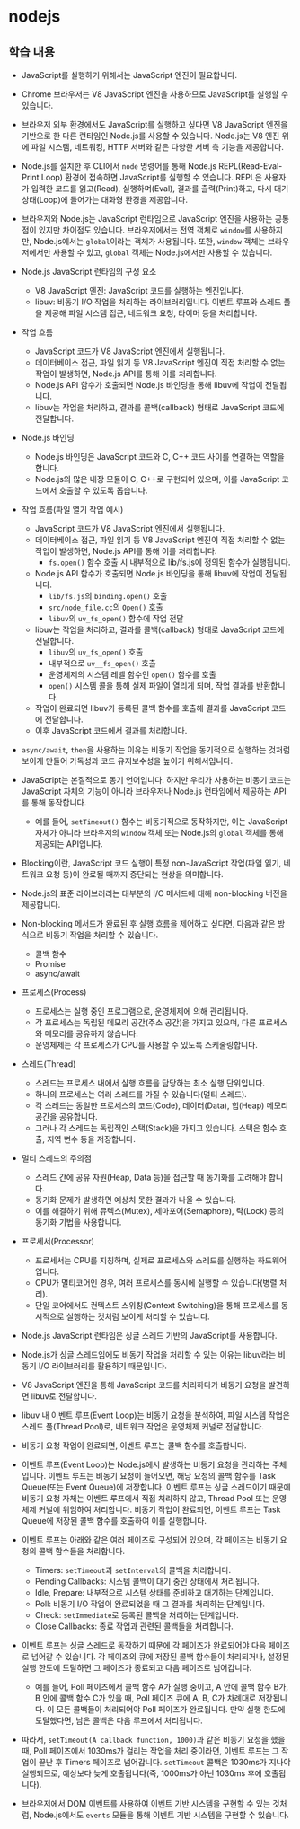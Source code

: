 # nodejs

## 학습 내용
- JavaScript를 실행하기 위해서는 JavaScript 엔진이 필요합니다.
- Chrome 브라우저는 V8 JavaScript 엔진을 사용하므로 JavaScript를 실행할 수 있습니다.
- 브라우저 외부 환경에서도 JavaScript를 실행하고 싶다면 V8 JavaScript 엔진을 기반으로 한 다른 런타임인 Node.js를 사용할 수 있습니다. Node.js는 V8 엔진 위에 파일 시스템, 네트워킹, HTTP 서버와 같은 다양한 서버 측 기능을 제공합니다.
- Node.js를 설치한 후 CLI에서 `node` 명령어를 통해 Node.js REPL(Read-Eval-Print Loop) 환경에 접속하면 JavaScript를 실행할 수 있습니다. REPL은 사용자가 입력한 코드를 읽고(Read), 실행하며(Eval), 결과를 출력(Print)하고, 다시 대기 상태(Loop)에 들어가는 대화형 환경을 제공합니다.
- 브라우저와 Node.js는 JavaScript 런타임으로 JavaScript 엔진을 사용하는 공통점이 있지만 차이점도 있습니다. 브라우저에서는 전역 객체로 `window`를 사용하지만, Node.js에서는 `global`이라는 객체가 사용됩니다. 또한, `window` 객체는 브라우저에서만 사용할 수 있고, `global` 객체는 Node.js에서만 사용할 수 있습니다.

- Node.js JavaScript 런타임의 구성 요소
  - V8 JavaScript 엔진: JavaScript 코드를 실행하는 엔진입니다.
  - libuv: 비동기 I/O 작업을 처리하는 라이브러리입니다. 이벤트 루프와 스레드 풀을 제공해 파일 시스템 접근, 네트워크 요청, 타이머 등을 처리합니다.
- 작업 흐름
  - JavaScript 코드가 V8 JavaScript 엔진에서 실행됩니다.
  - 데이터베이스 접근, 파일 읽기 등 V8 JavaScript 엔진이 직접 처리할 수 없는 작업이 발생하면, Node.js API를 통해 이를 처리합니다.
  - Node.js API 함수가 호출되면 Node.js 바인딩을 통해 libuv에 작업이 전달됩니다.
  - libuv는 작업을 처리하고, 결과를 콜백(callback) 형태로 JavaScript 코드에 전달합니다.
- Node.js 바인딩
  - Node.js 바인딩은 JavaScript 코드와 C, C++ 코드 사이를 연결하는 역할을 합니다.
  - Node.js의 많은 내장 모듈이 C, C++로 구현되어 있으며, 이를 JavaScript 코드에서 호출할 수 있도록 돕습니다.

- 작업 흐름(파일 열기 작업 예시)
  - JavaScript 코드가 V8 JavaScript 엔진에서 실행됩니다.
  - 데이터베이스 접근, 파일 읽기 등 V8 JavaScript 엔진이 직접 처리할 수 없는 작업이 발생하면, Node.js API를 통해 이를 처리합니다.
    - `fs.open()` 함수 호출 시 내부적으로 lib/fs.js에 정의된 함수가 실행됩니다.
  - Node.js API 함수가 호출되면 Node.js 바인딩을 통해 libuv에 작업이 전달됩니다.
    - `lib/fs.js`의 `binding.open()` 호출
    - `src/node_file.cc`의 `Open()` 호출
    - `libuv`의 `uv_fs_open()` 함수에 작업 전달
  - libuv는 작업을 처리하고, 결과를 콜백(callback) 형태로 JavaScript 코드에 전달합니다.
    - `libuv`의 `uv_fs_open()` 호출
    - 내부적으로 `uv__fs_open()` 호출
    - 운영체제의 시스템 레벨 함수인 `open()` 함수를 호출
    - `open()` 시스템 콜을 통해 실제 파일이 열리게 되며, 작업 결과를 반환합니다.
  - 작업이 완료되면 libuv가 등록된 콜백 함수를 호출해 결과를 JavaScript 코드에 전달합니다.
  - 이후 JavaScript 코드에서 결과를 처리합니다.

- `async/await`, `then`을 사용하는 이유는 비동기 작업을 동기적으로 실행하는 것처럼 보이게 만들어 가독성과 코드 유지보수성을 높이기 위해서입니다.
- JavaScript는 본질적으로 동기 언어입니다. 하지만 우리가 사용하는 비동기 코드는 JavaScript 자체의 기능이 아니라 브라우저나 Node.js 런타임에서 제공하는 API를 통해 동작합니다.
  - 예를 들어, `setTimeout()` 함수는 비동기적으로 동작하지만, 이는 JavaScript 자체가 아니라 브라우저의 `window` 객체 또는 Node.js의 `global` 객체를 통해 제공되는 API입니다.

- Blocking이란, JavaScript 코드 실행이 특정 non-JavaScript 작업(파일 읽기, 네트워크 요청 등)이 완료될 때까지 중단되는 현상을 의미합니다.
- Node.js의 표준 라이브러리는 대부분의 I/O 메서드에 대해 non-blocking 버전을 제공합니다.
- Non-blocking 메서드가 완료된 후 실행 흐름을 제어하고 싶다면, 다음과 같은 방식으로 비동기 작업을 처리할 수 있습니다.
  - 콜백 함수
  - Promise
  - async/await

- 프로세스(Process)
  - 프로세스는 실행 중인 프로그램으로, 운영체제에 의해 관리됩니다.
  - 각 프로세스는 독립된 메모리 공간(주소 공간)을 가지고 있으며, 다른 프로세스와 메모리를 공유하지 않습니다.
  - 운영체제는 각 프로세스가 CPU를 사용할 수 있도록 스케줄링합니다.
- 스레드(Thread)
  - 스레드는 프로세스 내에서 실행 흐름을 담당하는 최소 실행 단위입니다.
  - 하나의 프로세스는 여러 스레드를 가질 수 있습니다(멀티 스레드).
  - 각 스레드는 동일한 프로세스의 코드(Code), 데이터(Data), 힙(Heap) 메모리 공간을 공유합니다.
  - 그러나 각 스레드는 독립적인 스택(Stack)을 가지고 있습니다. 스택은 함수 호출, 지역 변수 등을 저장합니다.
- 멀티 스레드의 주의점
  - 스레드 간에 공유 자원(Heap, Data 등)을 접근할 때 동기화를 고려해야 합니다.
  - 동기화 문제가 발생하면 예상치 못한 결과가 나올 수 있습니다.
  - 이를 해결하기 위해 뮤텍스(Mutex), 세마포어(Semaphore), 락(Lock) 등의 동기화 기법을 사용합니다.
- 프로세서(Processor)
  - 프로세서는 CPU를 지칭하며, 실제로 프로세스와 스레드를 실행하는 하드웨어입니다.
  - CPU가 멀티코어인 경우, 여러 프로세스를 동시에 실행할 수 있습니다(병렬 처리).
  - 단일 코어에서도 컨텍스트 스위칭(Context Switching)을 통해 프로세스를 동시적으로 실행하는 것처럼 보이게 처리할 수 있습니다.

- Node.js JavaScript 런타임은 싱글 스레드 기반의 JavaScript를 사용합니다.
- Node.js가 싱글 스레드임에도 비동기 작업을 처리할 수 있는 이유는 libuv라는 비동기 I/O 라이브러리를 활용하기 때문입니다.
- V8 JavaScript 엔진을 통해 JavaScript 코드를 처리하다가 비동기 요청을 발견하면 libuv로 전달합니다.
- libuv 내 이벤트 루프(Event Loop)는 비동기 요청을 분석하여, 파일 시스템 작업은 스레드 풀(Thread Pool)로, 네트워크 작업은 운영체제 커널로 전달합니다.
- 비동기 요청 작업이 완료되면, 이벤트 루프는 콜백 함수를 호출합니다.

- 이벤트 루프(Event Loop)는 Node.js에서 발생하는 비동기 요청을 관리하는 주체입니다. 이벤트 루프는 비동기 요청이 들어오면, 해당 요청의 콜백 함수를 Task Queue(또는 Event Queue)에 저장합니다. 이벤트 루프는 싱글 스레드이기 때문에 비동기 요청 자체는 이벤트 루프에서 직접 처리하지 않고, Thread Pool 또는 운영체제 커널에 위임하여 처리합니다. 비동기 작업이 완료되면, 이벤트 루프는 Task Queue에 저장된 콜백 함수를 호출하여 이를 실행합니다.
- 이벤트 루프는 아래와 같은 여러 페이즈로 구성되어 있으며, 각 페이즈는 비동기 요청의 콜백 함수들을 처리합니다.
  - Timers: `setTimeout`과 `setInterval`의 콜백을 처리합니다.
  - Pending Callbacks: 시스템 콜백이 대기 중인 상태에서 처리됩니다.
  - Idle, Prepare: 내부적으로 시스템 상태를 준비하고 대기하는 단계입니다.
  - Poll: 비동기 I/O 작업이 완료되었을 때 그 결과를 처리하는 단계입니다.
  - Check: `setImmediate`로 등록된 콜백을 처리하는 단계입니다.
  - Close Callbacks: 종료 작업과 관련된 콜백들을 처리합니다.
- 이벤트 루프는 싱글 스레드로 동작하기 때문에 각 페이즈가 완료되어야 다음 페이즈로 넘어갈 수 있습니다. 각 페이즈의 큐에 저장된 콜백 함수들이 처리되거나, 설정된 실행 한도에 도달하면 그 페이즈가 종료되고 다음 페이즈로 넘어갑니다.
  - 예를 들어, Poll 페이즈에서 콜백 함수 A가 실행 중이고, A 안에 콜백 함수 B가, B 안에 콜백 함수 C가 있을 때, Poll 페이즈 큐에 A, B, C가 차례대로 저장됩니다. 이 모든 콜백들이 처리되어야 Poll 페이즈가 완료됩니다. 만약 실행 한도에 도달했다면, 남은 콜백은 다음 루프에서 처리됩니다.
- 따라서, `setTimeout(A callback function, 1000)`과 같은 비동기 요청을 했을 때, Poll 페이즈에서 1030ms가 걸리는 작업을 처리 중이라면, 이벤트 루프는 그 작업이 끝난 후 Timers 페이즈로 넘어갑니다. `setTimeout` 콜백은 1030ms가 지나야 실행되므로, 예상보다 늦게 호출됩니다(즉, 1000ms가 아닌 1030ms 후에 호출됩니다).

- 브라우저에서 DOM 이벤트를 사용하여 이벤트 기반 시스템을 구현할 수 있는 것처럼, Node.js에서도 `events` 모듈을 통해 이벤트 기반 시스템을 구현할 수 있습니다.
